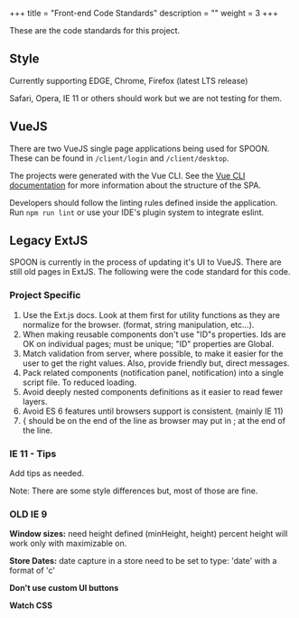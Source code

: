 +++
title = "Front-end Code Standards"
description = ""
weight = 3
+++

These are the code standards for this project.
<!--more-->

## Style

Currently supporting EDGE, Chrome, Firefox (latest LTS release)

Safari, Opera, IE 11 or others should work but we are not testing for them.

## VueJS

There are two VueJS single page applications being used for SPOON. These can be found in `/client/login` and `/client/desktop`.

The projects were generated with the Vue CLI. See the [Vue CLI documentation](https://cli.vuejs.org/) for more information about the structure of the SPA.

Developers should follow the linting rules defined inside the application. Run `npm run lint` or use your IDE's plugin system to integrate eslint.

## Legacy ExtJS

SPOON is currently in the process of updating it's UI to VueJS. There are still old pages in ExtJS. The following were the code standard for this code.

### Project Specific

1. Use the Ext.js docs.  Look at them first for utility functions as they are normalize for the browser.  (format, string manipulation, etc...).
2. When making reusable components don't use "ID"s properties. Ids are OK on individual pages; must be unique; "ID" properties are Global.
3. Match validation from server, where possible, to make it easier for the user to get the right values. Also, provide friendly but, direct messages.
4. Pack related components (notification panel, notification) into a single script file. To reduced loading.
5. Avoid deeply nested components definitions as it easier to read fewer layers.
6. Avoid ES 6 features until browsers support is consistent. (mainly IE 11)
7. { should be on the end of the line as browser may put in ; at the end of the line.


### IE 11 - Tips

Add tips as needed.

Note: There are some style differences but, most of those are fine.


### OLD IE 9
**Window sizes:** need height defined (minHeight, height) percent height will work only with maximizable on.

**Store Dates:** date capture in a store need to be set to type: 'date' with a format of 'c'

**Don't use custom UI buttons**

**Watch CSS**
